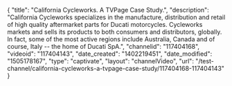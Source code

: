 {
    "title": "California Cycleworks. A TVPage Case Study.",
    "description": "California Cycleworks specializes in the manufacture, distribution and retail of high quality aftermarket parts for Ducati motorcycles. Cycleworks markets and sells its products to both consumers and distributors, globally. In fact, some of the most active regions include Australia, Canada and of course, Italy -- the home of Ducati SpA.",
    "channelid": "117404168",
    "videoid": "117404143",
    "date_created": "1402219451",
    "date_modified": "1505178167",
    "type": "captivate",
    "layout": "channelVideo",
    "url": "\/test-channel\/california-cycleworks-a-tvpage-case-study\/117404168-117404143"
}